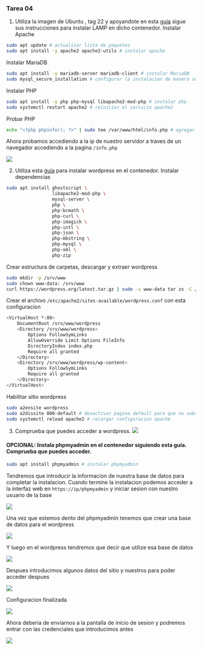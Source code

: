 ### Tarea 04
1. Utiliza la imagen de Ubuntu , tag 22 y apoyandote en esta [guía](https://www.itzgeek.com/how-tos/linux/ubuntu-how-tos/install-lamp-stack-apache-mariadb-php-on-ubuntu-22-04.html#Method_1_Install_LAMP_Stack_Manually_One_by_one) sigue sus instrucciones para instalar LAMP en dicho contenedor.
Instalar Apache
```sh
sudo apt update # actualizar lista de paquetes
sudo apt install -y apache2 apache2-utils # instalar apache
```
Instalar MariaDB
```sh
sudo apt install -y mariadb-server mariadb-client # instalar MariaDB
sudo mysql_secure_installation # configurar la instalacion de manera segura
```
Instalar PHP
```sh
sudo apt install -y php php-mysql libapache2-mod-php # instalar php
sudo systemctl restart apache2 # reiniciar el servicio apache2
```
Probar PHP
```sh
echo "<?php phpinfo(); ?>" | sudo tee /var/www/html/info.php # agregar fichero de prueba al directorio html default
```
Ahora probamos accediendo a la ip de nuestro servidor a traves de un navegador accediendo a la pagina `/info.php`

![](img/php.png)

2. Utiliza esta [guía](https://ubuntu.com/tutorials/install-and-configure-wordpress#1-overview) para instalar wordpress en el contenedor.
Instalar dependencias
```sh
sudo apt install ghostscript \
                 libapache2-mod-php \
                 mysql-server \
                 php \
                 php-bcmath \
                 php-curl \
                 php-imagick \
                 php-intl \
                 php-json \
                 php-mbstring \
                 php-mysql \
                 php-xml \
                 php-zip

```
Crear estructura de carpetas, descargar y extraer wordpress
```sh
sudo mkdir -p /srv/www
sudo chown www-data: /srv/www
curl https://wordpress.org/latest.tar.gz | sudo -u www-data tar zx -C /srv/www
```
Crear el archivo `/etc/apache2/sites-available/wordpress.conf` con esta configuracion
```sh
<VirtualHost *:80>
    DocumentRoot /srv/www/wordpress
    <Directory /srv/www/wordpress>
        Options FollowSymLinks
        AllowOverride Limit Options FileInfo
        DirectoryIndex index.php
        Require all granted
    </Directory>
    <Directory /srv/www/wordpress/wp-content>
        Options FollowSymLinks
        Require all granted
    </Directory>
</VirtualHost>
```
Habilitar sitio wordpress
```sh
sudo a2ensite wordpress
sudo a2dissite 000-default # desactivar pagina default para que no sobreeescriba el postgres
sudo systemctl reload apache2 # recargar configuracion apache
```
3. Comprueba que puedes acceder a wordpress. 
![](img/wordpress.png)

#### OPCIONAL: Instala phpmyadmin en el contenedor siguiendo esta guía. Comprueba que puedes acceder.
```sh
sudo apt install phpmyadmin # instalar phpmyadmin
```
Tendremos que introducir la informacion de nuestra base de datos para completar la instalacion.
Cuando termine la instalacion podemos acceder a la interfaz web en `https://ip/phpmyadmin` y iniciar sesion con nuestro usuario de la base

![](img/php2.png)

Una vez que estemos dento del phpmyadmin tenemos que crear una base de datos para el wordpress

![](img/php3.png)

Y luego en el wordpress tendremos que decir que utilize esa base de datos

![](img/wordpress2.png)

Despues introducimos algunos datos del sitio y nuestros para poder acceder despues

![](img/wordpress3.png)

Configuracion finalizada

![](img/wordpress4.png)

Ahora deberia de enviarnos a la pantalla de inicio de sesion y podremos entrar con las credenciales que introducimos antes

![](img/wordpress5.png)
